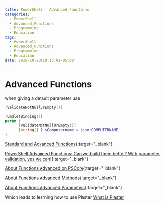 ```yaml
---
title: PowerShell - Advanced Functions
categories:
  - PowerShell
  - Advanced_Functions  
  - Programming
  - Education
tags:
  - PowerShell
  - Advanced_Functions  
  - Programming
  - Education
date: 2018-10-23T18:15:01-05:00
---
```


# Advanced Functions

when giving a default parameter use
```powershell
[ValidateNotNullOrEmpty()]

[CmdletBinding()]
param (
      [ValidateNotNullOrEmpty()]
      [string[] ] $Computername = $env:COMPUTERNAME
)
```

[Standard and Advanced Functions](https://lazywinadmin.com/2015/03/standard-and-advanced-powershell.html){:target="_blank"}

[PowerShell Advanced Functions: Can we build them better? With parameter validation, yes we can!](https://mikefrobbins.com/2015/03/31/powershell-advanced-functions-can-we-build-them-better-with-parameter-validation-yes-we-can/){:target="_blank"}

[About Functions Advanced on PSCore](https://docs.microsoft.com/en-us/powershell/module/microsoft.powershell.core/about/about_functions_advanced?view=powershell-6&viewFallbackFrom=powershell-Microsoft.PowerShell.Core){:target="_blank"}

[About Functions Advanced Methods](https://docs.microsoft.com/en-us/powershell/module/microsoft.powershell.core/about/about_functions_advanced_methods?view=powershell-6&viewFallbackFrom=powershell-Microsoft.PowerShell.Core){:target="_blank"}

[About Functions Advanced Parameters](https://docs.microsoft.com/en-us/powershell/module/microsoft.powershell.core/about/about_functions_advanced_parameters?view=powershell-6&viewFallbackFrom=powershell-Microsoft.PowerShell.Core){:target="_blank"}

Which leads to learning how to use Plaster
[What is Plaster](https://hurst.systems/blog/What-is-Plaster/)
